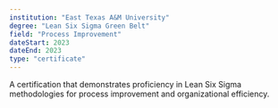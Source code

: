 ```yaml
---
institution: "East Texas A&M University"
degree: "Lean Six Sigma Green Belt"
field: "Process Improvement"
dateStart: 2023
dateEnd: 2023
type: "certificate"
---
```


A certification that demonstrates proficiency in Lean Six Sigma methodologies for process improvement and organizational efficiency.